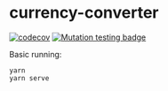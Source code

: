# currency-converter

[![codecov](https://codecov.io/gh/remos/currency-converter/branch/master/graph/badge.svg)](https://codecov.io/gh/remos/currency-converter)
[![Mutation testing badge](https://img.shields.io/endpoint?style=flat&url=https%3A%2F%2Fbadge-api.stryker-mutator.io%2Fgithub.com%2Fremos%2Fcurrency-converter%2Fmaster)](https://dashboard.stryker-mutator.io/reports/github.com/remos/currency-converter/master)

Basic running:
```
yarn
yarn serve
```